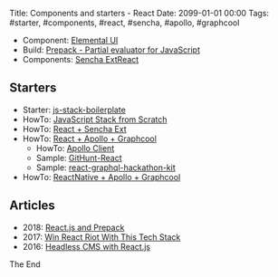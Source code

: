 Title: Components and starters - React
Date: 2099-01-01 00:00
Tags: #starter, #components, #react, #sencha, #apollo, #graphcool

* Component: [Elemental UI](http://elemental-ui.com/)
* Build: [Prepack - Partial evaluator for JavaScript](https://prepack.io/)
* Components: [Sencha ExtReact](http://docs.sencha.com/extreact/)

## Starters

* Starter: [js-stack-boilerplate](https://github.com/verekia/js-stack-boilerplate)
* HowTo: [JavaScript Stack from Scratch](https://github.com/verekia/js-stack-from-scratch)
* HowTo: [React + Sencha Ext](https://www.reactriot.com/blog/sencha-reactapp#)
* HowTo: [React + Apollo + Graphcool](https://github.com/graphcool-examples/react-graphql/tree/master/quickstart-with-apollo)
  * HowTo: [Apollo Client](https://www.apollographql.com/docs/react/)
  * Sample: [GitHunt-React](https://github.com/apollographql/GitHunt-React)
  * Sample: [react-graphql-hackathon-kit](https://github.com/apollographql/react-graphql-hackathon-kit)
* HowTo: [ReactNative + Apollo + Graphcool](https://github.com/graphcool-examples/react-native-graphql)

## Articles

* 2018: [React.js and Prepack](https://react-etc.net/entry/react-js-and-prepack)
* 2017: [Win React Riot With This Tech Stack](https://www.reactriot.com/blog/win-with-this-techstack)
* 2016: [Headless CMS with React.js](https://react-etc.net/entry/headless-cms-with-react-js)

The End